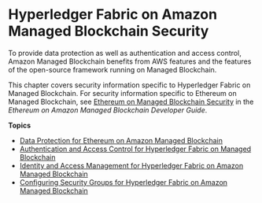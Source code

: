 # Hyperledger Fabric on Amazon Managed Blockchain Security<a name="managed-blockchain-security"></a>

To provide data protection as well as authentication and access control, Amazon Managed Blockchain benefits from AWS features and the features of the open\-source framework running on Managed Blockchain\.

This chapter covers security information specific to Hyperledger Fabric on Managed Blockchain\. For security information specific to Ethereum on Managed Blockchain, see [Ethereum on Managed Blockchain Security](https://docs.aws.amazon.com/managed-blockchain/latest/ethereum-dev/security.html) in the *Ethereum on Amazon Managed Blockchain Developer Guide*\.

**Topics**
+ [Data Protection for Ethereum on Amazon Managed Blockchain](managed-blockchain-data-protection.md)
+ [Authentication and Access Control for Hyperledger Fabric on Managed Blockchain](managed-blockchain-auth-and-access-control.md)
+ [Identity and Access Management for Hyperledger Fabric on Amazon Managed Blockchain](security-iam.md)
+ [Configuring Security Groups for Hyperledger Fabric on Amazon Managed Blockchain](managed-blockchain-security-sgs.md)